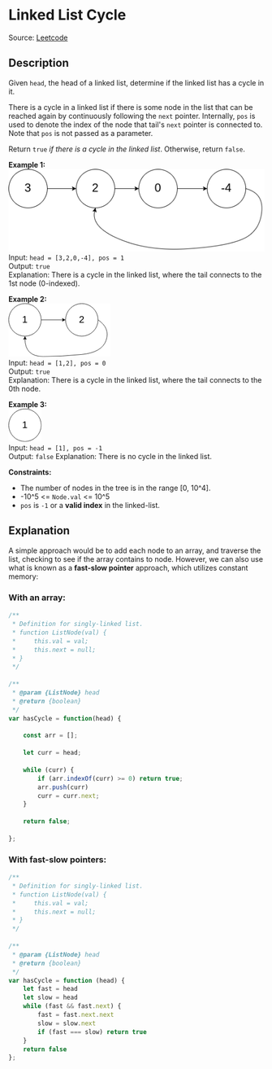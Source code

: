 # Linked List Cycle
Source: [Leetcode](https://leetcode.com/problems/linked-list-cycle/)

## Description
Given `head`, the head of a linked list, determine if the linked list has a cycle in it.

There is a cycle in a linked list if there is some node in the list that can be reached again by continuously following the `next` pointer. Internally, `pos` is used to denote the index of the node that tail's `next` pointer is connected to. Note that `pos` is not passed as a parameter.

Return `true` *if there is a cycle in the linked list*. Otherwise, return `false`.

**Example 1:**  
![LL example 1](./circularlinkedlist.png)  
Input: `head = [3,2,0,-4], pos = 1`  
Output: `true`  
Explanation: There is a cycle in the linked list, where the tail connects to the 1st node (0-indexed).

**Example 2:**  
![LL example 2](./circularlinkedlist_test2.png)  
Input: `head = [1,2], pos = 0`  
Output: `true`  
Explanation: There is a cycle in the linked list, where the tail connects to the 0th node.

**Example 3:**  
![LL example 2](./circularlinkedlist_test3.png)  
Input: `head = [1], pos = -1`  
Output: `false`
Explanation: There is no cycle in the linked list.

**Constraints:**
- The number of nodes in the tree is in the range [0, 10^4].
- -10^5 <= `Node.val` <= 10^5
- `pos` is `-1` or a **valid index** in the linked-list.

## Explanation
A simple approach would be to add each node to an array, and traverse the list, checking to see if the array contains to node. However, we can also use what is known as a **fast-slow pointer** approach, which utilizes constant memory:

### With an array:
```javascript
/**
 * Definition for singly-linked list.
 * function ListNode(val) {
 *     this.val = val;
 *     this.next = null;
 * }
 */

/**
 * @param {ListNode} head
 * @return {boolean}
 */
var hasCycle = function(head) {
    
    const arr = [];
    
    let curr = head;
    
    while (curr) {
        if (arr.indexOf(curr) >= 0) return true;
        arr.push(curr)
        curr = curr.next;
    }
    
    return false;
    
};
```

### With fast-slow pointers:
```javascript
/**
 * Definition for singly-linked list.
 * function ListNode(val) {
 *     this.val = val;
 *     this.next = null;
 * }
 */

/**
 * @param {ListNode} head
 * @return {boolean}
 */
var hasCycle = function (head) {
	let fast = head
	let slow = head
	while (fast && fast.next) {
		fast = fast.next.next
		slow = slow.next
		if (fast === slow) return true
	}
	return false
};
```